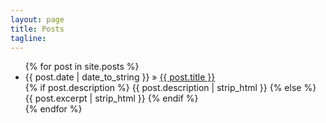 ```yaml
---
layout: page
title: Posts
tagline:
---
```


<ul class="posts">
  {% for post in site.posts %}
    <li><span>{{ post.date | date_to_string }}</span> &raquo; <a href="{{ BASE_PATH }}{{ post.url }}">{{ post.title }}</a></li>
      {% if post.description %}
        <span class="body">{{ post.description | strip_html }}</span>
      {% else %}
        <span class="body">{{ post.excerpt | strip_html }}</span>
      {% endif %}
    <br/>
  {% endfor %}
</ul>